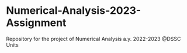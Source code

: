 # Numerical-Analysis-2023-Assignment
Repository for the project of Numerical Analysis a.y. 2022-2023 @DSSC Units 
